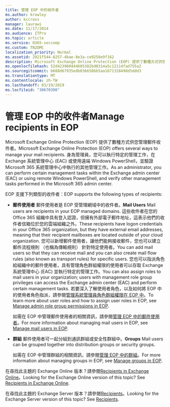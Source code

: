 ```yaml
---
title: 管理 EOP 中的收件者
ms.author: krowley
author: kccross
manager: laurawi
ms.date: 11/17/2014
ms.audience: ITPro
ms.topic: article
ms.service: O365-seccomp
ms.custom: TN2DMC
localization_priority: Normal
ms.assetid: 2921f544-8257-4bae-8e3a-ce9250e9f162
description: Microsoft Exchange Online Protection (EOP) 提供了數種方式供您管理郵件收件者。 身為管理員，您可以執行特定的管理工作，在 Exchange 系統管理中心 (EAC) 或使用遠端 Windows PowerShell，並驗證 Microsoft 365 系統管理中心中執行的其他管理工作。
ms.openlocfilehash: 52d423960444605382bd0314a5c12114fad755a2
ms.sourcegitcommit: b688d67935edb036658bb5aa1671328498d5ddd3
ms.translationtype: MT
ms.contentlocale: zh-TW
ms.lasthandoff: 03/19/2019
ms.locfileid: "30670398"
---
```

# <a name="manage-recipients-in-eop"></a><span data-ttu-id="d365e-104">管理 EOP 中的收件者</span><span class="sxs-lookup"><span data-stu-id="d365e-104">Manage recipients in EOP</span></span>

<span data-ttu-id="d365e-105">Microsoft Exchange Online Protection (EOP) 提供了數種方式供您管理郵件收件者。</span><span class="sxs-lookup"><span data-stu-id="d365e-105">Microsoft Exchange Online Protection (EOP) offers several ways to manage your mail recipients.</span></span> <span data-ttu-id="d365e-106">身為管理員，您可以執行特定的管理工作，在 Exchange 系統管理中心 (EAC) 或使用遠端 Windows PowerShell，並驗證 Microsoft 365 系統管理中心中執行的其他管理工作。</span><span class="sxs-lookup"><span data-stu-id="d365e-106">As an administrator, you can perform certain management tasks within the Exchange admin center (EAC) or using remote Windows PowerShell, and verify other management tasks performed in the Microsoft 365 admin center.</span></span>
  
<span data-ttu-id="d365e-107">EOP 支援下列類型的收件者：</span><span class="sxs-lookup"><span data-stu-id="d365e-107">EOP supports the following types of recipients:</span></span>
  
- <span data-ttu-id="d365e-108">**郵件使用者** 郵件使用者是 EOP 受管理網域中的收件者。</span><span class="sxs-lookup"><span data-stu-id="d365e-108">**Mail Users** Mail users are recipients in your EOP managed domains.</span></span> <span data-ttu-id="d365e-109">這些收件者在您的 Office 365 組織中具有登入認證，但擁有外部電子郵件地址，這表示他們的收件者信箱位於您的雲端組織之外。</span><span class="sxs-lookup"><span data-stu-id="d365e-109">These recipients have logon credentials in your Office 365 organization, but they have external email addresses, meaning that their recipient mailboxes are located outside of your cloud organization.</span></span> <span data-ttu-id="d365e-110">您可以新增郵件使用者，讓他們能夠接收郵件，您也可以建立郵件流程規則 （也稱為傳輸規則） 針對特定使用者。</span><span class="sxs-lookup"><span data-stu-id="d365e-110">You can add mail users so that they can receive mail and you can also create mail flow rules (also known as transport rules) for specific users.</span></span> <span data-ttu-id="d365e-111">您也可以指派角色給組織中的郵件使用者，具有管理角色群組權限的使用者可以存取 Exchange 系統管理中心 (EAC) 並執行特定的管理工作。</span><span class="sxs-lookup"><span data-stu-id="d365e-111">You can also assign roles to mail users in your organization; users with management role group privileges can access the Exchange admin center (EAC) and perform certain management tasks.</span></span> <span data-ttu-id="d365e-112">若要深入了解使用者角色，以及如何將 EOP 中的使用者角色指派，請參閱[管理系統管理員角色群組權限在 EOP 中](manage-admin-role-group-permissions-in-eop.md)。</span><span class="sxs-lookup"><span data-stu-id="d365e-112">To learn more about user roles and how to assign user roles in EOP, see [Manage admin role group permissions in EOP](manage-admin-role-group-permissions-in-eop.md).</span></span>
    
    <span data-ttu-id="d365e-113">如需在 EOP 中管理郵件使用者的相關資訊，請參閱[管理 EOP 中的郵件使用者](manage-mail-users-in-eop.md)。</span><span class="sxs-lookup"><span data-stu-id="d365e-113">For more information about managing mail users in EOP, see [Manage mail users in EOP](manage-mail-users-in-eop.md).</span></span>
    
- <span data-ttu-id="d365e-114">**群組** 郵件使用者可一起分組到通訊群組或安全性群組中。</span><span class="sxs-lookup"><span data-stu-id="d365e-114">**Groups** Mail users can be grouped together into distribution groups or security groups.</span></span> 
    
    <span data-ttu-id="d365e-115">如需在 EOP 中管理群組的相關資訊，請參閱[管理 EOP 中的群組](manage-groups-in-eop.md)。</span><span class="sxs-lookup"><span data-stu-id="d365e-115">For more information about managing groups in EOP, see [Manage groups in EOP](manage-groups-in-eop.md).</span></span>
    
<span data-ttu-id="d365e-p104">在尋找此主題的 Exchange Online 版本？請參閱[Recipients in Exchange Online](http://technet.microsoft.com/library/50d16941-5cd7-435d-8715-e2b69f8410ab.aspx)。</span><span class="sxs-lookup"><span data-stu-id="d365e-p104">Looking for the Exchange Online version of this topic? See [Recipients in Exchange Online](http://technet.microsoft.com/library/50d16941-5cd7-435d-8715-e2b69f8410ab.aspx).</span></span>
  
<span data-ttu-id="d365e-p105">在尋找此主題的 Exchange Server 版本？請參閱[Recipients](http://technet.microsoft.com/library/40300ed4-85a5-463d-bb3a-cf787bd44e9d.aspx)。</span><span class="sxs-lookup"><span data-stu-id="d365e-p105">Looking for the Exchange Server version of this topic? See [Recipients](http://technet.microsoft.com/library/40300ed4-85a5-463d-bb3a-cf787bd44e9d.aspx).</span></span>
  

